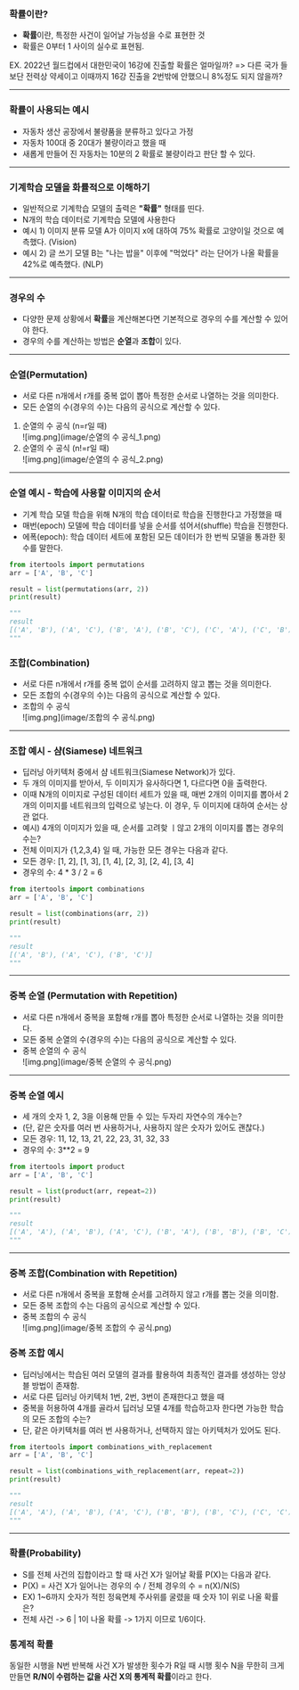 ### 확률이란?

- **확률**이란, 특정한 사건이 일어날 가능성을 수로 표현한 것
- 확률은 0부터 1 사이의 실수로 표현됨.

EX. 2022년 월드컵에서 대한민국이 16강에 진출할 확률은 얼마일까?
 => 다른 국가 들보단 전력상 약세이고 이때까지 16강 진출을 2번밖에 안했으니 8%정도 되지 않을까?

---
### 확률이 사용되는 예시
- 자동차 생산 공장에서 불량품을 분류하고 있다고 가정
- 자동차 100대 중 20대가 불량이라고 했을 때
- 새롭게 만들어 진 자동차는 10분의 2 확률로 불량이라고 판단 할 수 있다.

---
### 기계학습 모델을 화률적으로 이해하기
- 일반적으로 기계학습 모델의 출력은 **"확률"** 형태를 띤다.
- N개의 학습 데이터로 기계학습 모델에 사용한다
- 예시 1) 이미지 분류 모델 A가 이미지 x에 대하여 75% 확률로 고양이일 것으로 예측했다. (Vision)
- 예시 2) 글 쓰기 모델 B는 "나는 밥을" 이후에 "먹었다" 라는 단어가 나올 확률을 42%로 예측했다. (NLP)
---
### 경우의 수
- 다양한 문제 상황에서 **확률**을 계산해본다면 기본적으로 경우의 수를 계산할 수 있어야 한다.
- 경우의 수를 계산하는 방법은 **순열**과 **조합**이 있다.
---
### 순열(Permutation)
- 서로 다른 n개에서 r개를 중복 없이 뽑아 특정한 순서로 나열하는 것을 의미한다.
- 모든 순열의 수(경우의 수)는 다음의 공식으로 계산할 수 있다.
1) 순열의 수 공식 (n=r일 때)<br>![img.png](image/순열의 수 공식_1.png)
2) 순열의 수 공식 (n!=r일 때)<br>![img.png](image/순열의 수 공식_2.png)
---
### 순열 예시 - 학습에 사용할 이미지의 순서
- 기계 학습 모델 학습을 위해 N개의 학습 데이터로 학습을 진행한다고 가정했을 때
- 매번(epoch) 모델에 학습 데이터를 넣을 순서를 섞어서(shuffle) 학습을 진행한다.
- 에폭(epoch): 학습 데이터 세트에 포함된 모든 데이터가 한 번씩 모델을 통과한 횟수를 말한다.

```python
from itertools import permutations
arr = ['A', 'B', 'C']

result = list(permutations(arr, 2))
print(result)

"""
result
[('A', 'B'), ('A', 'C'), ('B', 'A'), ('B', 'C'), ('C', 'A'), ('C', 'B')]
"""
```

### 조합(Combination)
- 서로 다른 n개에서 r개를 중복 없이 순서를 고려하지 않고 뽑는 것을 의미한다.
- 모든 조합의 수(경우의 수)는 다음의 공식으로 계산할 수 있다.
- 조합의 수 공식 <br>![img.png](image/조합의 수 공식.png)
---
### 조합 예시 - 샴(Siamese) 네트워크
- 딥러닝 아키텍처 중에서 샴 네트워크(Siamese Network)가 있다.
- 두 개의 이미지를 받아서, 두 이미지가 유사하다면 1, 다르다면 0을 출력한다.
- 이때 N개의 이미지로 구성된 데이터 세트가 있을 때, 매번 2개의 이미지를 뽑아서 2개의 이미지를 네트워크의 입력으로 넣는다. 이 경우, 두 이미지에 대하여 순서는 상관 없다.
- 예시) 4개의 이미지가 있을 때, 순서를 고려핮 ㅣ않고 2개의 이미지를 뽑는 경우의 수는?
- 전체 이미지가 {1,2,3,4} 일 때, 가능한 모든 경우는 다음과 같다.
- 모든 경우: [1, 2], [1, 3], [1, 4], [2, 3], [2, 4], [3, 4]
- 경우의 수: 4 * 3 / 2 = 6
```python
from itertools import combinations
arr = ['A', 'B', 'C']

result = list(combinations(arr, 2))
print(result)

"""
result
[('A', 'B'), ('A', 'C'), ('B', 'C')]
"""
```
---
### 중복 순열 (Permutation with Repetition)
- 서로 다른 n개에서 중복을 포함해 r개를 뽑아 특정한 순서로 나열하는 것을 의미한다.
- 모든 중복 순열의 수(경우의 수)는 다음의 공식으로 계산할 수 있다.
- 중복 순열의 수 공식<br>![img.png](image/중복 순열의 수 공식.png)
---
### 중복 순열 예시
- 세 개의 숫자 1, 2, 3을 이용해 만들 수 있는 두자리 자연수의 개수는?
- (단, 같은 숫자를 여러 번 사용하거나, 사용하지 않은 숫자가 있어도 괜찮다.)
- 모든 경우: 11, 12, 13, 21, 22, 23, 31, 32, 33
- 경우의 수: 3**2 = 9
```python
from itertools import product
arr = ['A', 'B', 'C']

result = list(product(arr, repeat=2))
print(result)

"""
result
[('A', 'A'), ('A', 'B'), ('A', 'C'), ('B', 'A'), ('B', 'B'), ('B', 'C'), ('C', 'A'), ('C', 'B'), ('C', 'C')]
"""
```
---
### 중복 조합(Combination with Repetition)
- 서로 다른 n개에서 중복을 포함해 순서를 고려하지 않고 r개를 뽑는 것을 의미함.
- 모든 중복 조합의 수는 다음의 공식으로 계산할 수 있다.
- 중복 조합의 수 공식 <br>![img.png](image/중복 조합의 수 공식.png)
### 중복 조합 예시
- 딥러닝에서는 학습된 여러 모델의 결과를 활용하여 최종적인 결과를 생성하는 앙상블 방법이 존재함.
- 서로 다른 딥러닝 아키텍처 1번, 2번, 3번이 존재한다고 했을 때
- 중복을 허용하여 4개를 골라서 딥러닝 모델 4개를 학습하고자 한다면 가능한 학습의 모든 조합의 수는?
- 단, 같은 아키텍처를 여러 번 사용하거나, 선택하지 않는 아키텍처가 있어도 된다. 
```python
from itertools import combinations_with_replacement
arr = ['A', 'B', 'C']

result = list(combinations_with_replacement(arr, repeat=2))
print(result)

"""
result
[('A', 'A'), ('A', 'B'), ('A', 'C'), ('B', 'B'), ('B', 'C'), ('C', 'C')]
"""
```
---
### 확률(Probability)
- S를 전체 사건의 집합이라고 할 때 사건 X가 일어날 확률 P(X)는 다음과 같다.
- P(X) = 사건 X가 일어나는 경우의 수 / 전체 경우의 수 = n(X)/N(S)
- EX) 1~6까지 숫자가 적힌 정육면체 주사위를 굴렸을 때 숫자 1이 위로 나올 확률은?
- 전체 사건 -> 6 | 1이 나올 확률 -> 1가지 이므로 1/6이다.

### 통계적 확률
동일한 시행을 N번 반복해 사건 X가 발생한 횟수가 R일 때 시행 횟수 N을 무한히 크게 만들면 **R/N이 수렴하는 값을 사건 X의 통계적 확률**이라고 한다.
